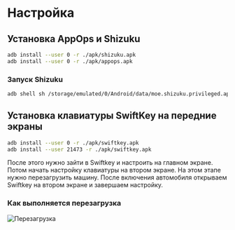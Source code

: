# Настройка
## Установка AppOps и Shizuku
  ```sh
  adb install --user 0 -r ./apk/shizuku.apk
  adb install --user 0 -r ./apk/appops.apk
  ```

### Запуск Shizuku
   ```sh
   adb shell sh /storage/emulated/0/Android/data/moe.shizuku.privileged.api/start.sh
   ```


## Установка клавиатуры SwiftKey на передние экраны
  ```sh
  adb install --user 0 -r ./apk/swiftkey.apk
  adb install --user 21473 -r ./apk/swiftkey.apk
  ```
После этого нужно зайти в Swiftkey и настроить на главном экране. Потом начать настройку клавиатуры на втором экране. На этом этапе нужно перезагрузить машину. После включения автомобиля открываем Swiftkey на втором экране и завершаем настройку.
### Как выполняется перезагрузка 

<image src="https://raw.githubusercontent.com/QuoNaro/LiL9.settings/main/img/restart.jpg" alt="Перезагрузка">

